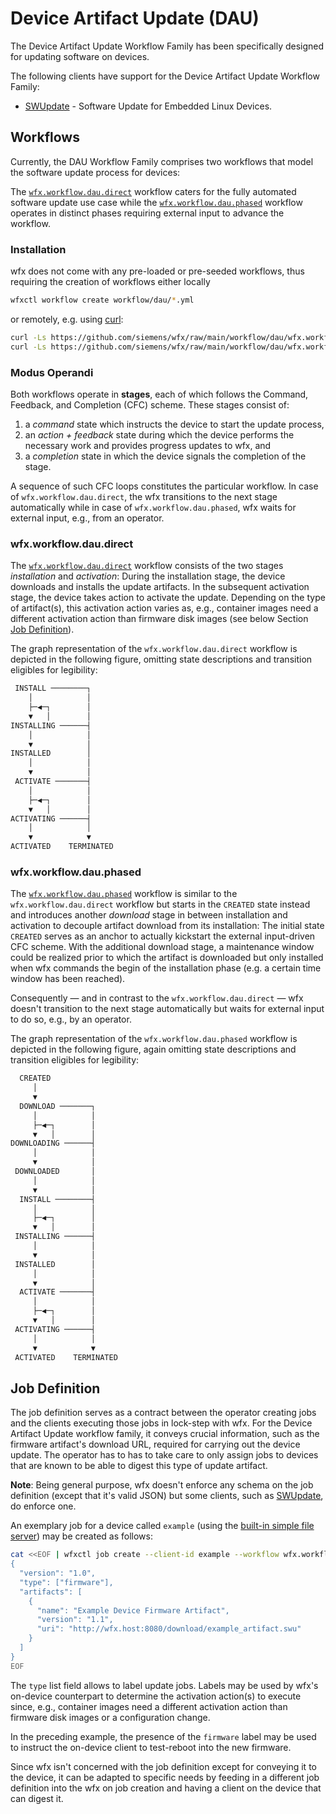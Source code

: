 # Device Artifact Update (DAU)

The Device Artifact Update Workflow Family has been specifically designed for updating software on devices.

The following clients have support for the Device Artifact Update Workflow Family:

- [SWUpdate](https://github.com/sbabic/swupdate/blob/master/doc/source/suricatta.rst#support-for-wfx) - Software Update for Embedded Linux Devices.

## Workflows

Currently, the DAU Workflow Family comprises two workflows that model the software update process for devices:

The [`wfx.workflow.dau.direct`](wfx.workflow.dau.direct.yml) workflow caters for the fully automated software update use case while the
[`wfx.workflow.dau.phased`](wfx.workflow.dau.phased.yml) workflow operates in distinct phases requiring external input to advance the workflow.

### Installation

wfx does not come with any pre-loaded or pre-seeded workflows, thus requiring the creation of workflows either locally

```bash
wfxctl workflow create workflow/dau/*.yml
```

or remotely, e.g. using [curl](https://curl.se/):

```bash
curl -Ls https://github.com/siemens/wfx/raw/main/workflow/dau/wfx.workflow.dau.phased.yml | wfxctl workflow create -
curl -Ls https://github.com/siemens/wfx/raw/main/workflow/dau/wfx.workflow.dau.direct.yml | wfxctl workflow create -
```

### Modus Operandi

Both workflows operate in **stages**, each of which follows the Command, Feedback, and Completion (CFC) scheme.
These stages consist of:

1. a _command_ state which instructs the device to start the update process,
2. an _action + feedback_ state during which the device performs the necessary work and provides progress updates to wfx, and
3. a _completion_ state in which the device signals the completion of the stage.

A sequence of such CFC loops constitutes the particular workflow.
In case of `wfx.workflow.dau.direct`, the wfx transitions to the next stage automatically while in case of `wfx.workflow.dau.phased`,
wfx waits for external input, e.g., from an operator.

### wfx.workflow.dau.direct

The [`wfx.workflow.dau.direct`](wfx.workflow.dau.direct.yml) workflow consists of the two stages _installation_ and _activation_:
During the installation stage, the device downloads and installs the update artifacts.
In the subsequent activation stage, the device takes action to activate the update.
Depending on the type of artifact(s), this activation action varies as, e.g.,
container images need a different activation action than firmware disk images
(see below Section [Job Definition](#job-definition)).

The graph representation of the `wfx.workflow.dau.direct` workflow is depicted in the following figure, omitting state descriptions and transition eligibles for legibility:

```txt
 INSTALL ────────┐
    │            │
    ├─◀─┐        │
    ▼   │        │
INSTALLING ──────┤
    │            │
    ▼            │
INSTALLED        │
    │            │
    ▼            │
 ACTIVATE ───────┤
    │            │
    ├─◀─┐        │
    ▼   │        │
ACTIVATING ──────┤
    │            │
    ▼            ▼
ACTIVATED    TERMINATED
```

### wfx.workflow.dau.phased

The [`wfx.workflow.dau.phased`](wfx.workflow.dau.phased.yml) workflow is similar to the `wfx.workflow.dau.direct` workflow but starts in the `CREATED` state instead and
introduces another _download_ stage in between installation and activation to decouple artifact download from its installation:
The initial state `CREATED` serves as an anchor to actually kickstart the external input-driven CFC scheme.
With the additional download stage, a maintenance window could be realized prior to which the artifact is downloaded but only installed when
wfx commands the begin of the installation phase (e.g. a certain time window has been reached).

Consequently ― and in contrast to the `wfx.workflow.dau.direct` ― wfx doesn't transition to the next stage automatically
but waits for external input to do so, e.g., by an operator.

The graph representation of the `wfx.workflow.dau.phased` workflow is depicted in the following figure, again omitting
state descriptions and transition eligibles for legibility:

```txt
  CREATED
     │
     ▼
  DOWNLOAD ───────┐
     │            │
     ├─◀─┐        │
     ▼   │        │
DOWNLOADING ──────┤
     │            │
     ▼            │
 DOWNLOADED       │
     │            │
     ▼            │
  INSTALL ────────┤
     │            │
     ├─◀─┐        │
     ▼   │        │
 INSTALLING ──────┤
     │            │
     ▼            │
 INSTALLED        │
     │            │
     ▼            │
  ACTIVATE ───────┤
     │            │
     ├─◀─┐        │
     ▼   │        │
 ACTIVATING ──────┤
     │            │
     ▼            ▼
 ACTIVATED    TERMINATED
```

## Job Definition

The job definition serves as a contract between the operator creating jobs and the clients executing those jobs in
lock-step with wfx. For the Device Artifact Update workflow family, it conveys crucial information, such as the firmware
artifact's download URL, required for carrying out the device update. The operator has to has to take care to only
assign jobs to devices that are known to be able to digest this type of update artifact.

**Note**: Being general purpose, wfx doesn't enforce any schema on the job definition (except that it's valid JSON) but some
clients, such as [SWUpdate](https://github.com/sbabic/swupdate/blob/master/doc/source/suricatta.rst#support-for-wfx), do enforce one.

An exemplary job for a device called `example` (using the [built-in simple file server](../../docs/configuration.md#file-server)) may be created as follows:

```sh
cat <<EOF | wfxctl job create --client-id example --workflow wfx.workflow.dau.direct -
{
  "version": "1.0",
  "type": ["firmware"],
  "artifacts": [
    {
      "name": "Example Device Firmware Artifact",
      "version": "1.1",
      "uri": "http://wfx.host:8080/download/example_artifact.swu"
    }
  ]
}
EOF
```

The `type` list field allows to label update jobs. Labels may be used by wfx's on-device counterpart to determine the activation action(s) to execute since,
e.g., container images need a different activation action than firmware disk images or a configuration change.

In the preceding example, the presence of the `firmware` label may be used to instruct the on-device client to test-reboot into the new firmware.

Since wfx isn't concerned with the job definition except for conveying it to the device, it can be adapted to specific
needs by feeding in a different job definition into the wfx on job creation and having a client on the device that can
digest it.
